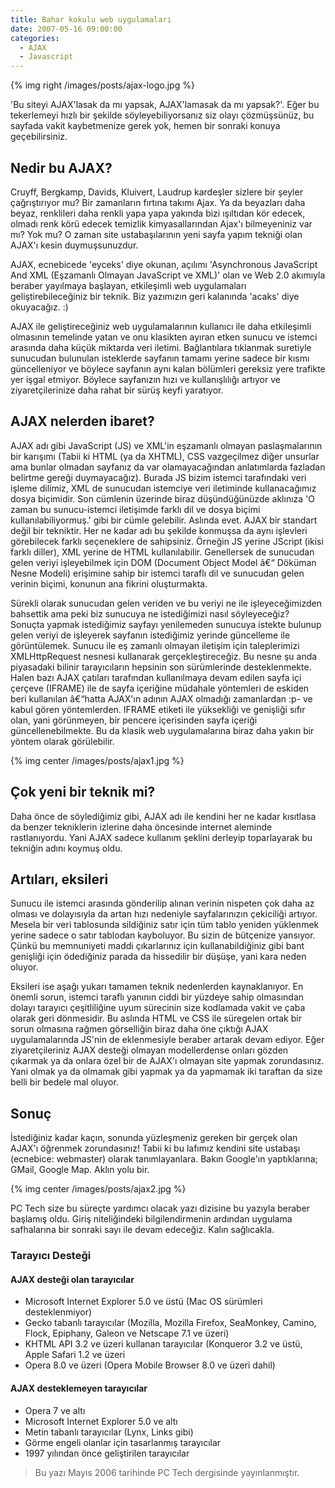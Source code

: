 ```yaml
---
title: Bahar kokulu web uygulamaları
date: 2007-05-16 09:00:00
categories:
  - AJAX
  - Javascript
---
```

{% img right /images/posts/ajax-logo.jpg %}

'Bu siteyi AJAX'lasak da mı yapsak, AJAX'lamasak da mı yapsak?'. Eğer bu tekerlemeyi hızlı bir şekilde söyleyebiliyorsanız siz olayı çözmüşsünüz, bu sayfada vakit kaybetmenize gerek yok, hemen bir sonraki konuya geçebilirsiniz.

<!--more-->
  
## Nedir bu AJAX?  
Cruyff, Bergkamp, Davids, Kluivert, Laudrup kardeşler sizlere bir şeyler çağrıştırıyor mu? Bir zamanların fırtına takımı Ajax. Ya da beyazları daha beyaz, renklileri daha renkli yapa yapa yakında bizi ışıltıdan kör edecek, olmadı renk körü edecek temizlik kimyasallarından Ajax'ı bilmeyeniniz var mı? Yok mu? O zaman site ustabaşılarının yeni sayfa yapım tekniği olan AJAX'ı kesin duymuşsunuzdur.

AJAX, ecnebicede 'eyceks' diye okunan, açılımı 'Asynchronous JavaScript And XML (Eşzamanlı Olmayan JavaScript ve XML)' olan ve Web 2.0 akımıyla beraber yayılmaya başlayan, etkileşimli web uygulamaları geliştirebileceğiniz bir teknik. Biz yazımızın geri kalanında 'acaks' diye okuyacağız. :)

AJAX ile geliştireceğiniz web uygulamalarının kullanıcı ile daha etkileşimli olmasının temelinde yatan ve onu klasikten ayıran etken sunucu ve istemci arasında daha küçük miktarda veri iletimi. Bağlantılara tıklanmak suretiyle sunucudan bulunulan isteklerde sayfanın tamamı yerine sadece bir kısmı güncelleniyor ve böylece sayfanın aynı kalan bölümleri gereksiz yere trafikte yer işgal etmiyor. Böylece sayfanızın hızı ve kullanışlılığı artıyor ve ziyaretçilerinize daha rahat bir sürüş keyfi yaratıyor.

## AJAX nelerden ibaret?  
AJAX adı gibi JavaScript (JS) ve XML'in eşzamanlı olmayan paslaşmalarının bir karışımı (Tabii ki HTML (ya da XHTML), CSS vazgeçilmez diğer unsurlar ama bunlar olmadan sayfanız da var olamayacağından anlatımlarda fazladan belirtme gereği duymayacağız). Burada JS bizim istemci tarafındaki veri işleme dilimiz, XML de sunucudan istemciye veri iletiminde kullanacağımız dosya biçimidir. Son cümlenin üzerinde biraz düşündüğünüzde aklınıza 'O zaman bu sunucu-istemci iletişimde farklı dil ve dosya biçimi kullanılabiliyormuş.' gibi bir cümle gelebilir. Aslında evet. AJAX bir standart değil bir tekniktir. Her ne kadar adı bu şekilde konmuşsa da aynı işlevleri görebilecek farklı seçeneklere de sahipsiniz. Örneğin JS yerine JScript (ikisi farklı diller), XML yerine de HTML kullanılabilir. Genellersek de sunucudan gelen veriyi işleyebilmek için DOM (Document Object Model â€“ Döküman Nesne Modeli) erişimine sahip bir istemci taraflı dil ve sunucudan gelen verinin biçimi, konunun ana fikrini oluşturmakta.

Sürekli olarak sunucudan gelen veriden ve bu veriyi ne ile işleyeceğimizden bahsettik ama peki biz sunucuya ne istediğimizi nasıl söyleyeceğiz? Sonuçta yapmak istediğimiz sayfayı yenilemeden sunucuya istekte bulunup gelen veriyi de işleyerek sayfanın istediğimiz yerinde güncelleme ile görüntülemek. Sunucu ile eş zamanlı olmayan iletişim için taleplerimizi XMLHttpRequest nesnesi kullanarak gerçekleştireceğiz. Bu nesne şu anda piyasadaki bilinir tarayıcıların hepsinin son sürümlerinde desteklenmekte. Halen bazı AJAX çatıları tarafından kullanılmaya devam edilen sayfa içi çerçeve (IFRAME) ile de sayfa içeriğine müdahale yöntemleri de eskiden beri kullanılan â€“hatta AJAX'ın adının AJAX olmadığı zamanlardan :p- ve kabul gören yöntemlerden. IFRAME etiketi ile yüksekliği ve genişliği sıfır olan, yani görünmeyen, bir pencere içerisinden sayfa içeriği güncellenebilmekte. Bu da klasik web uygulamalarına biraz daha yakın bir yöntem olarak görülebilir.


{% img center /images/posts/ajax1.jpg %}

## Çok yeni bir teknik mi?  
Daha önce de söylediğimiz gibi, AJAX adı ile kendini her ne kadar kısıtlasa da benzer tekniklerin izlerine daha öncesinde internet aleminde rastlanıyordu. Yani AJAX sadece kullanım şeklini derleyip toparlayarak bu tekniğin adını koymuş oldu.

## Artıları, eksileri  
Sunucu ile istemci arasında gönderilip alınan verinin nispeten çok daha az olması ve dolayısıyla da artan hızı nedeniyle sayfalarınızın çekiciliği artıyor. Mesela bir veri tablosunda sildiğiniz satır için tüm tablo yeniden yüklenmek yerine sadece o satır tablodan kayboluyor. Bu sizin de bütçenize yansıyor. Çünkü bu memnuniyeti maddi çıkarlarınız için kullanabildiğiniz gibi bant genişliği için ödediğiniz parada da hissedilir bir düşüşe, yani kara neden oluyor.

Eksileri ise aşağı yukarı tamamen teknik nedenlerden kaynaklanıyor. En önemli sorun, istemci taraflı yanının ciddi bir yüzdeye sahip olmasından dolayı tarayıcı çeşitliliğine uyum sürecinin size kodlamada vakit ve çaba olarak geri dönmesidir. Bu aslında HTML ve CSS ile süregelen ortak bir sorun olmasına rağmen görselliğin biraz daha öne çıktığı AJAX uygulamalarında JS'nin de eklenmesiyle beraber artarak devam ediyor. Eğer ziyaretçileriniz AJAX desteği olmayan modellerdense onları gözden çıkarmak ya da onlara özel bir de AJAX'ı olmayan site yapmak zorundasınız. Yani olmak ya da olmamak gibi yapmak ya da yapmamak iki taraftan da size belli bir bedele mal oluyor.

## Sonuç  
İstediğiniz kadar kaçın, sonunda yüzleşmeniz gereken bir gerçek olan AJAX'ı öğrenmek zorundasınız! Tabii ki bu lafımız kendini site ustabaşı (ecnebice: webmaster) olarak tanımlayanlara. Bakın Google'ın yaptıklarına; GMail, Google Map. Aklın yolu bir.

{% img center /images/posts/ajax2.jpg %}

PC Tech size bu süreçte yardımcı olacak yazı dizisine bu yazıyla beraber başlamış oldu. Giriş niteliğindeki bilgilendirmenin ardından uygulama safhalarına bir sonraki sayı ile devam edeceğiz. Kalın sağlıcakla.


### Tarayıcı Desteği

#### AJAX desteği olan tarayıcılar
* Microsoft Internet Explorer 5.0 ve üstü (Mac OS sürümleri desteklenmiyor)
* Gecko tabanlı tarayıcılar (Mozilla, Mozilla Firefox, SeaMonkey, Camino, Flock, Epiphany, Galeon ve Netscape 7.1 ve üzeri)
* KHTML API 3.2 ve üzeri kullanan tarayıcılar (Konqueror 3.2 ve üstü, Apple Safari 1.2 ve üzeri
* Opera 8.0 ve üzeri (Opera Mobile Browser 8.0 ve üzeri dahil)

#### AJAX desteklemeyen tarayıcılar  
* Opera 7 ve altı
* Microsoft Internet Explorer 5.0 ve altı
* Metin tabanlı tarayıcılar (Lynx, Links gibi)
* Görme engeli olanlar için tasarlanmış tarayıcılar
* 1997 yılından önce geliştirilen tarayıcılar

> Bu yazı Mayıs 2006 tarihinde PC Tech dergisinde yayınlanmıştır.
